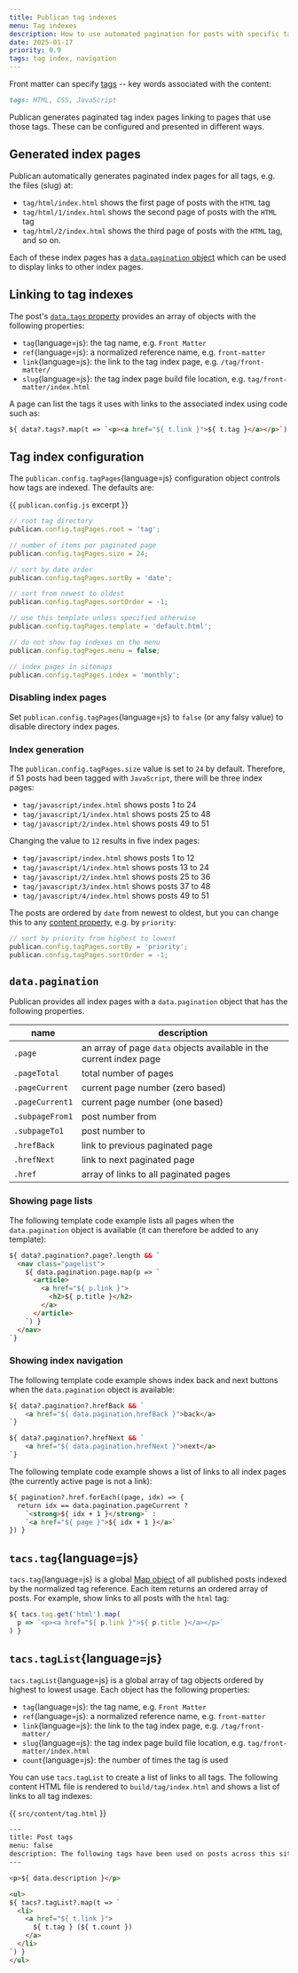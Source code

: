 ```yaml
---
title: Publican tag indexes
menu: Tag indexes
description: How to use automated pagination for posts with specific tags.
date: 2025-01-17
priority: 0.9
tags: tag index, navigation
---
```


Front matter can specify [tags](--ROOT--docs/reference/front-matter/#tags) -- key words associated with the content:

```md
tags: HTML, CSS, JavaScript
```

Publican generates paginated tag index pages linking to pages that use those tags. These can be configured and presented in different ways.


## Generated index pages

Publican automatically generates paginated index pages for all tags, e.g. the files (slug) at:

* `tag/html/index.html` shows the first page of posts with the `HTML` tag
* `tag/html/1/index.html` shows the second page of posts with the `HTML` tag
* `tag/html/2/index.html` shows the third page of posts with the `HTML` tag, and so on.

Each of these index pages has a [`data.pagination` object](#datapagination) which can be used to display links to other index pages.


## Linking to tag indexes

The post's [`data.tags` property](--ROOT--docs/reference/content-properties/#datatags) provides an array of objects with the following properties:

* `tag`{language=js}: the tag name, e.g. `Front Matter`
* `ref`{language=js}: a normalized reference name, e.g. `front-matter`
* `link`{language=js}: the link to the tag index page, e.g. `/tag/front-matter/`
* `slug`{language=js}: the tag index page build file location, e.g. `tag/front-matter/index.html`

A page can list the tags it uses with links to the associated index using code such as:

```html
${ data?.tags?.map(t => `<p><a href="${ t.link }">${ t.tag }</a></p>`) }
```


## Tag index configuration

The `publican.config.tagPages`{language=js} configuration object controls how tags are indexed. The defaults are:

{{ `publican.config.js` excerpt }}
```js
// root tag directory
publican.config.tagPages.root = 'tag';

// number of items per paginated page
publican.config.tagPages.size = 24;

// sort by date order
publican.config.tagPages.sortBy = 'date';

// sort from newest to oldest
publican.config.tagPages.sortOrder = -1;

// use this template unless specified otherwise
publican.config.tagPages.template = 'default.html';

// do not show tag indexes on the menu
publican.config.tagPages.menu = false;

// index pages in sitemaps
publican.config.tagPages.index = 'monthly';
```


### Disabling index pages

Set `publican.config.tagPages`{language=js} to `false` (or any falsy value) to disable directory index pages.


### Index generation

The `publican.config.tagPages.size` value is set to `24` by default. Therefore, if 51 posts had been tagged with `JavaScript`, there will be three index pages:

* `tag/javascript/index.html` shows posts 1 to 24
* `tag/javascript/1/index.html` shows posts 25 to 48
* `tag/javascript/2/index.html` shows posts 49 to 51

Changing the value to `12` results in five index pages:

* `tag/javascript/index.html` shows posts 1 to 12
* `tag/javascript/1/index.html` shows posts 13 to 24
* `tag/javascript/2/index.html` shows posts 25 to 36
* `tag/javascript/3/index.html` shows posts 37 to 48
* `tag/javascript/4/index.html` shows posts 49 to 51

The posts are ordered by `date` from newest to oldest, but you can change this to any [content property](--ROOT--docs/reference/content-properties/), e.g. by `priority`:

```js
// sort by priority from highest to lowest
publican.config.tagPages.sortBy = 'priority';
publican.config.tagPages.sortOrder = -1;
```


## `data.pagination`

Publican provides all index pages with a `data.pagination` object that has the following properties.

|name|description|
|-|-|
|`.page`|an array of page `data` objects available in the current index page|
|`.pageTotal`|total number of pages|
|`.pageCurrent`|current page number (zero based)|
|`.pageCurrent1`|current page number (one based)|
|`.subpageFrom1`|post number from|
|`.subpageTo1`|post number to|
|`.hrefBack`|link to previous paginated page|
|`.hrefNext`|link to next paginated page|
|`.href`|array of links to all paginated pages|


### Showing page lists

The following template code example lists all pages when the `data.pagination` object is available (it can therefore be added to any template):

```html
${ data?.pagination?.page?.length && `
  <nav class="pagelist">
    ${ data.pagination.page.map(p => `
      <article>
        <a href="${ p.link }">
          <h2>${ p.title }</h2>
        </a>
      </article>
    `) }
  </nav>
`}
```

### Showing index navigation

The following template code example shows index back and next buttons when the `data.pagination` object is available:

```html
${ data?.pagination?.hrefBack && `
    <a href="${ data.pagination.hrefBack }">back</a>
`}

${ data?.pagination?.hrefNext && `
    <a href="${ data.pagination.hrefNext }">next</a>
`}
```

The following template code example shows a list of links to all index pages (the currently active page is not a link):

```html
${ pagination?.href.forEach((page, idx) => {
  return idx == data.pagination.pageCurrent ?
    `<strong>${ idx + 1 }</strong>` :
    `<a href="${ page }">${ idx + 1 }</a>`
}) }
```


## `tacs.tag`{language=js}

`tacs.tag`{language=js} is a global [Map object](https://developer.mozilla.org/docs/Web/JavaScript/Reference/Global_Objects/Map) of all published posts indexed by the normalized tag reference. Each item returns an ordered array of posts. For example, show links to all posts with the `html` tag:

```js
${ tacs.tag.get('html').map(
  p => `<p><a href="${ p.link }">${ p.title }</a></p>`
) }
```


## `tacs.tagList`{language=js}

`tacs.tagList`{language=js} is a global array of tag objects ordered by highest to lowest usage. Each object has the following properties:

* `tag`{language=js}: the tag name, e.g. `Front Matter`
* `ref`{language=js}: a normalized reference name, e.g. `front-matter`
* `link`{language=js}: the link to the tag index page, e.g. `/tag/front-matter/`
* `slug`{language=js}: the tag index page build file location, e.g. `tag/front-matter/index.html`
* `count`{language=js}: the number of times the tag is used

You can use `tacs.tagList` to create a list of links to all tags. The following content HTML file is rendered to `build/tag/index.html` and shows a list of links to all tag indexes:

{{ `src/content/tag.html` }}
```html
---
title: Post tags
menu: false
description: The following tags have been used on posts across this site.
---

<p>${ data.description }</p>

<ul>
${ tacs?.tagList?.map(t => `
  <li>
    <a href="${ t.link }">
      ${ t.tag } (${ t.count })
    </a>
  </li>
`) }
</ul>
```
